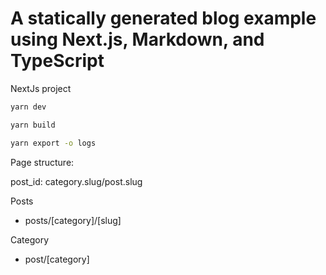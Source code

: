 # A statically generated blog example using Next.js, Markdown, and TypeScript
NextJs project

```bash
yarn dev

yarn build

yarn export -o logs

```


Page structure:

post_id: category.slug/post.slug

Posts
- posts/[category]/[slug]

Category
- post/[category]